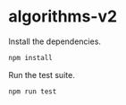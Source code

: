 # algorithms-v2
Install the dependencies.
```bash
npm install
```
Run the test suite.
```bash
npm run test
```
